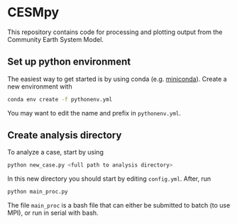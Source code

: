 # CESMpy

This repository contains code for processing and plotting output from the Community Earth System Model.


## Set up python environment
The easiest way to get started is by using conda (e.g. [miniconda](https://docs.conda.io/en/latest/miniconda.html)). Create a new environment with

```bash
conda env create -f pythonenv.yml
```

You may want to edit the name and prefix in `pythonenv.yml`.


## Create analysis directory
To analyze a case, start by using

```bash
python new_case.py <full path to analysis directory>
```

In this new directory you should start by editing `config.yml`. After, run

```bash
python main_proc.py
```

The file `main_proc` is a bash file that can either be submitted to batch (to use MPI), or run in serial with bash.
